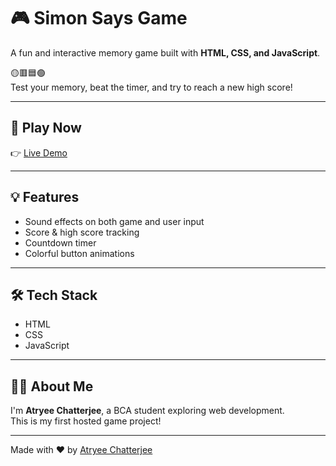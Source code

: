 # 🎮 Simon Says Game

A fun and interactive memory game built with **HTML, CSS, and JavaScript**.

🟡🟥🟦🟢  
Test your memory, beat the timer, and try to reach a new high score!

---

## 🚀 Play Now  
👉 [Live Demo](https://atryee-chatterjee.github.io/simon-says-game/)

---

## 💡 Features
- Sound effects on both game and user input 
- Score & high score tracking  
- Countdown timer  
- Colorful button animations

---

## 🛠️ Tech Stack
- HTML  
- CSS  
- JavaScript

---

## 👩‍💻 About Me

I'm **Atryee Chatterjee**, a BCA student exploring web development.  
This is my first hosted game project!

---

Made with ❤️ by [Atryee Chatterjee](https://github.com/Atryee-Chatterjee)
